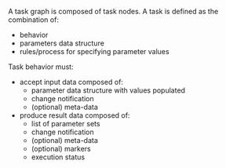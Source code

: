 
A task graph is composed of task nodes. A task is defined as the combination
of:
- behavior
- parameters data structure
- rules/process for specifying parameter values

Task behavior must:
- accept input data composed of:
  - parameter data structure with values populated
  - change notification
  - (optional) meta-data
- produce result data composed of:
  - list of parameter sets
  - change notification
  - (optional) meta-data
  - (optional) markers
  - execution status

